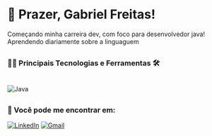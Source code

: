 # 👋 Prazer, Gabriel Freitas!
Começando minha carreira dev, com foco para desenvolvedor java!
Aprendendo diariamente sobre a linguaguem


##
### 👨‍💻 Principais Tecnologias e Ferramentas 🛠

<div style="display: inline_block"><br/>

<img aLign="center" alt="Java" src="https://img.shields.io/badge/java-%23ED8B00.svg?style=for-the-badge&logo=openjdk&logoColor=white" />

</div>


##
### 📲 Você pode me encontrar em:

[![LinkedIn](https://img.shields.io/badge/linkedin-%230077B5.svg?style=for-the-badge&logo=linkedin&logoColor=white)](https://br.linkedin.com/in/gabrielfreitas08)
[![Gmail](https://img.shields.io/badge/gmail-%230077B5.svg?style=for-the-badge&logo=Gmail&logoColor=)](880gabrielfreitas@gmail.com) 
